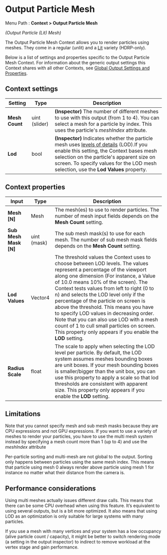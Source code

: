 # Output Particle Mesh

Menu Path : **Context > Output Particle Mesh**

*(Output Particle (Lit) Mesh)*

The Output Particle Mesh Context allows you to render particles using meshes. They come in a regular (unlit) and a [Lit](Context-OutputLitSettings.md) variety (HDRP-only).

Below is a list of settings and properties specific to the Output Particle Mesh Context. For information about the generic output settings this Context shares with all other Contexts, see [Global Output Settings and Properties](Context-OutputSharedSettings.md).

## Context settings

| **Setting**    | **Type**      | **Description**                                              |
| -------------- | ------------- | ------------------------------------------------------------ |
| **Mesh Count** | uint (slider) | **(Inspector)** The number of different meshes to use with this output (from 1 to 4). You can select a mesh for a particle by index. This uses the particle's *meshIndex* attribute. |
| **Lod**        | bool          | **(Inspector)** Indicates whether the particle mesh uses [levels of details](https://docs.unity3d.com/Manual/LevelOfDetail.html) (LOD).If you enable this setting, the Context bases mesh selection on the particle's apparent size on screen. To specify values for the LOD mesh selection, use the **Lod Values** property. |

## Context properties

| **Input**             | **Type**    | **Description**                                              |
| --------------------- | ----------- | ------------------------------------------------------------ |
| **Mesh [N]**          | Mesh        | The mesh(es) to use to render particles. The number of mesh input fields depends on the **Mesh Count** setting. |
| **Sub Mesh Mask [N]** | uint (mask) | The sub mesh mask(s) to use for each mesh. The number of sub mesh mask fields depends on the **Mesh Count** setting. |
| **Lod Values**        | Vector4     | The threshold values the Context uses to choose between LOD levels. The values represent a percentage of the viewport along one dimension (For instance, a Value of 10.0 means 10% of the screen). The Context tests values from left to right (0 to n) and selects the LOD level only if the percentage of the particle on screen is above the threshold. This means you have to specify LOD values in decreasing order. Note that you can also use LOD with a mesh count of 1 to cull small particles on screen. This property only appears if you enable the **LOD** setting. |
| **Radius Scale**      | float       | The scale to apply when selecting the LOD level per particle. By default, the LOD system assumes meshes bounding boxes are unit boxes. If your mesh bounding boxes is smaller/bigger than the unit box, you can use this property to apply a scale so that lod thresholds are consistent with apparent size. This property only appears if you enable the **LOD** setting. |

## Limitations

Note that you cannot specify mesh and sub mesh masks because they are CPU expressions and not GPU expressions. If you want to use a variety of meshes to render your particles, you have to use the multi mesh system instead by specifying a mesh count more than 1 (up to 4) and use the *meshIndex* attribute

Per-particle sorting and multi-mesh are not global to the output. Sorting only happens between particles using the same mesh index. This means that particle using mesh 0 always render above particle using mesh 1 for instance no matter what their distance from the camera is.

## Performance considerations

Using multi meshes actually issues different draw calls. This means that there can be some CPU overhead when using this feature. It’s equivalent to using several outputs, but is a bit more optimized. It also means that using LOD as an optimization is only suitable for large systems with many particles.

If you use a mesh with many vertices and your system has a low occupancy (alive particle count / capacity), it might be better to switch rendering mode (a setting in the output inspector) to indirect to remove workload at the vertex stage and gain performance.
